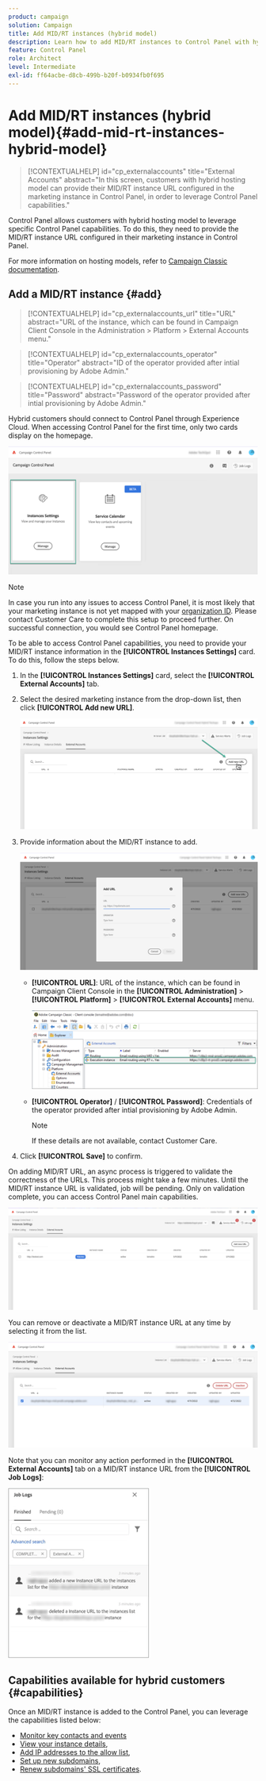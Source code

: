```yaml
---
product: campaign
solution: Campaign
title: Add MID/RT instances (hybrid model)
description: Learn how to add MID/RT instances to Control Panel with hybrid hosting model.
feature: Control Panel
role: Architect
level: Intermediate
exl-id: ff64acbe-d8cb-499b-b20f-b0934fb0f695
---
```

# Add MID/RT instances (hybrid model){#add-mid-rt-instances-hybrid-model}

>[!CONTEXTUALHELP]
>id="cp_externalaccounts"
>title="External Accounts"
>abstract="In this screen, customers with hybrid hosting model can provide their MID/RT instance URL configured in the marketing instance in Control Panel, in order to leverage Control Panel capabilities."

Control Panel allows customers with hybrid hosting model to leverage specific Control Panel capabilities. To do this, they need to provide the MID/RT instance URL configured in their marketing instance in Control Panel.

For more information on hosting models, refer to [Campaign Classic documentation](https://experienceleague.adobe.com/docs/campaign-classic/using/installing-campaign-classic/architecture-and-hosting-models/hosting-models-lp/hosting-models.html).

## Add a MID/RT instance {#add}

>[!CONTEXTUALHELP]
>id="cp_externalaccounts_url"
>title="URL"
>abstract="URL of the instance, which can be found in Campaign Client Console in the Administration > Platform > External Accounts menu."

>[!CONTEXTUALHELP]
>id="cp_externalaccounts_operator"
>title="Operator"
>abstract="ID of the operator provided after intial provisioning by Adobe Admin."

>[!CONTEXTUALHELP]
>id="cp_externalaccounts_password"
>title="Password"
>abstract="Password of the operator provided after intial provisioning by Adobe Admin."

Hybrid customers should connect to Control Panel through Experience Cloud. When accessing Control Panel for the first time, only two cards display on the homepage.

![](assets/hybrid-homepage.png)

>[!NOTE]
>
>In case you run into any issues to access Control Panel, it is most likely that your marketing instance is not yet mapped with your [organization ID](https://experienceleague.adobe.com/docs/core-services/interface/administration/organizations.html). Please contact Customer Care to complete this setup to proceed further. On successful connection, you would see Control Panel homepage.

To be able to access Control Panel capabilities, you need to provide your MID/RT instance information in the **[!UICONTROL Instances Settings]** card. To do this, follow the steps below.

1. In the **[!UICONTROL Instances Settings]** card, select the **[!UICONTROL External Accounts]** tab.

1. Select the desired marketing instance from the drop-down list, then click **[!UICONTROL Add new URL]**.

    ![](assets/external-account-addbutton.png)

1. Provide information about the MID/RT instance to add.

    ![](assets/external-account-add.png)

    * **[!UICONTROL URL]**: URL of the instance, which can be found in Campaign Client Console in the **[!UICONTROL Administration]** > **[!UICONTROL Platform]** > **[!UICONTROL External Accounts]** menu.

        ![](assets/external-account-url.png)

    * **[!UICONTROL Operator]** / **[!UICONTROL Password]**: Credentials of the operator provided after intial provisioning by Adobe Admin. 

        >[!NOTE]
        >
        >If these details are not available, contact Customer Care.

1. Click **[!UICONTROL Save]** to confirm.

On adding MID/RT URL, an async process is triggered to validate the correctness of the URLs. This process might take a few minutes. Until the MID/RT instance URL is validated, job will be pending. Only on validation complete, you can access Control Panel main capabilities.

![](assets/external-account-pending.png)

You can remove or deactivate a MID/RT instance URL at any time by selecting it from the list.

![](assets/external-account-edit.png)

Note that you can monitor any action performed in the **[!UICONTROL External Accounts]** tab on a MID/RT instance URL from the **[!UICONTROL Job Logs]**: 

![](assets/external-account-logs.png)

## Capabilities available for hybrid customers {#capabilities}

Once an MID/RT instance is added to the Control Panel, you can leverage the capabilities listed below:

* [Monitor key contacts and events](../../service-events/service-events.md)
* [View your instance details](../../instances-settings/using/instance-details.md),
* [Add IP addresses to the allow list](../../instances-settings/using/ip-allow-listing-instance-access.md),
* [Set up new subdomains](../../subdomains-certificates/using/setting-up-new-subdomain.md),
* [Renew subdomains' SSL certificates](../../subdomains-certificates/using/renewing-subdomain-certificate.md).
